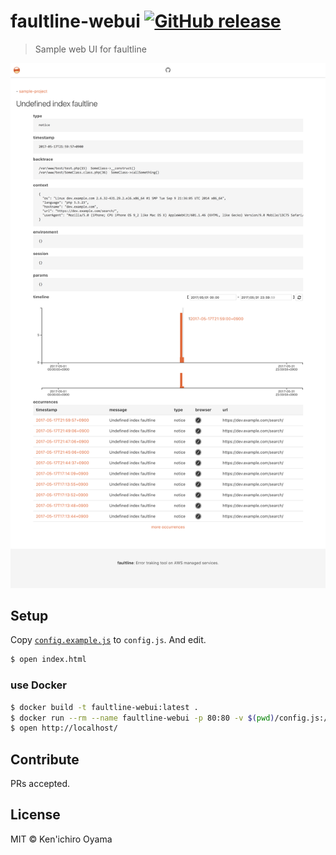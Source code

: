 # faultline-webui [![GitHub release](https://img.shields.io/github/release/faultline/faultline-webui.svg)]()

> Sample web UI for faultline

![Screen Shot](ss.png)

## Setup

Copy [`config.example.js`](config.example.js) to `config.js`. And edit.

```sh
$ open index.html
```

### use Docker

```sh
$ docker build -t faultline-webui:latest .
$ docker run --rm --name faultline-webui -p 80:80 -v $(pwd)/config.js:/usr/share/nginx/html/config.js faultline-webui:latest
$ open http://localhost/
```

## Contribute

PRs accepted.

## License

MIT © Ken&#39;ichiro Oyama
